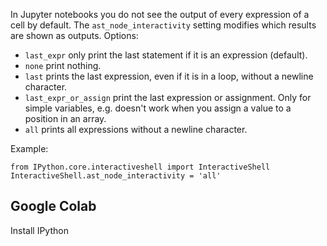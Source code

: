 In Jupyter notebooks you do not see the output of every expression of a cell by default.
The `ast_node_interactivity` setting modifies which results are shown as outputs.
Options:
- `last_expr` only print the last statement if it is an expression (default).
- `none` print nothing.
- `last` prints the last expression, even if it is in a loop, without a newline character.
- `last_expr_or_assign` print the last expression or assignment. Only for simple variables, e.g. doesn't work when you assign a value to a position in an array.
- `all` prints all expressions without a newline character.

Example:
```IPython
from IPython.core.interactiveshell import InteractiveShell
InteractiveShell.ast_node_interactivity = 'all'
```

## Google Colab

Install IPython